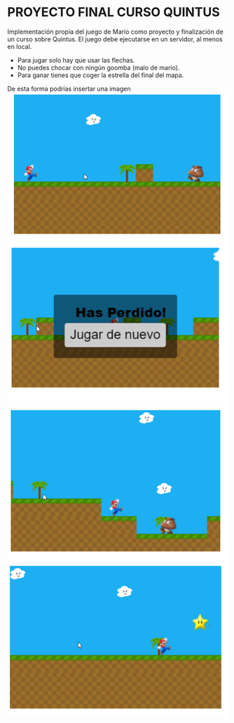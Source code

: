 # PROYECTO FINAL CURSO QUINTUS

  Implementación propia del juego de Mario como proyecto y finalización de un curso sobre
Quintus.
  El juego debe ejecutarse en un servidor, al menos en local.
  - Para jugar solo hay que usar las flechas.
  - No puedes chocar con ningún goomba (malo de mario).
  - Para ganar tienes que coger la estrella del final del mapa.

  De esta forma podrías insertar una imagen
  ![juego1][img1]
  ![jueg2][img2]
  ![jueg3][img3]
  ![juego4][img4]

  [img1]: /images/juego1.png
  [img2]: /images/juego2.png
  [img3]: /images/juego3.png  
  [img4]: /images/juego4.png  
